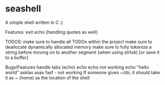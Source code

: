 # seashell
A simple shell written in C :)


Features:
exit
echo (handling quotes as well)


TODOS:
make sure to handle all TODOs within the project
make sure to deallocate dynamically allocated memory
make sure to fully tokenize a string before moving on to another segment (when using strtok) [or save it to a buffer]

Bugs/Features
handle tabs (echo)
echo echo not working
echo "hello   world" asklas asas fasf - not working
If someone gives ~/dir, it should take it as ~ (home) as the location of the shell


